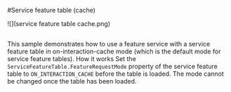 #Service feature table (cache)

![](service feature table cache.png)

##

This sample demonstrates how to use a feature service with a service feature table in on-interaction-cache mode (which is the default mode for service feature tables). 
How it works
Set the ```ServiceFeatureTable.FeatureRequestMode``` property of the service feature table to ```ON_INTERACTION_CACHE``` before the table is loaded. The mode cannot be changed once the table has been loaded.
